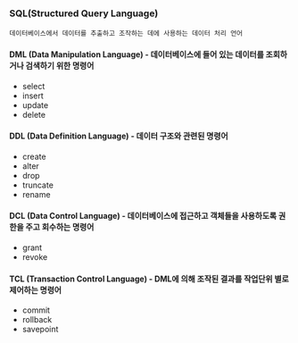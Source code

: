 ### SQL(Structured Query Language)

`데이터베이스에서 데이터를 추출하고 조작하는 데에 사용하는 데이터 처리 언어`



#### DML (Data Manipulation Language) - 데이터베이스에 들어 있는 데이터를 조회하거나 검색하기 위한 명령어

- select
- insert
- update
- delete

#### DDL (Data Definition Language) - 데이터 구조와 관련된 명령어

- create
- alter
- drop
- truncate
- rename

#### DCL (Data Control Language) - 데이터베이스에 접근하고 객체들을 사용하도록 권한을 주고 회수하는 명령어

- grant
- revoke

#### TCL (Transaction Control Language) - DML에 의해 조작된 결과를 작업단위 별로 제어하는 명령어

- commit
- rollback
- savepoint



